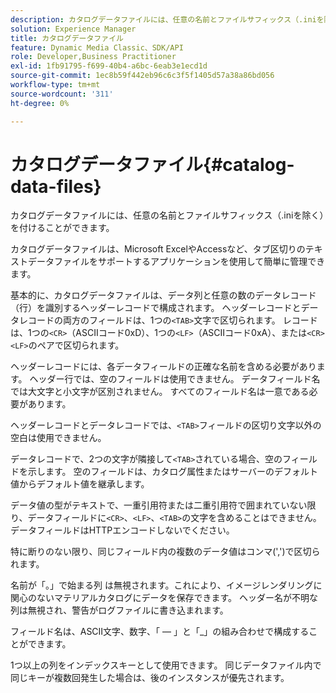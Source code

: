 ```yaml
---
description: カタログデータファイルには、任意の名前とファイルサフィックス（.iniを除く）を付けることができます。
solution: Experience Manager
title: カタログデータファイル
feature: Dynamic Media Classic、SDK/API
role: Developer,Business Practitioner
exl-id: 1fb91795-f699-40b4-a6bc-6eab3e1ecd1d
source-git-commit: 1ec8b59f442eb96c6c3f5f1405d57a38a86bd056
workflow-type: tm+mt
source-wordcount: '311'
ht-degree: 0%

---
```


# カタログデータファイル{#catalog-data-files}

カタログデータファイルには、任意の名前とファイルサフィックス（.iniを除く）を付けることができます。

カタログデータファイルは、Microsoft ExcelやAccessなど、タブ区切りのテキストデータファイルをサポートするアプリケーションを使用して簡単に管理できます。

基本的に、カタログデータファイルは、データ列と任意の数のデータレコード（行）を識別するヘッダーレコードで構成されます。 ヘッダーレコードとデータレコードの両方のフィールドは、1つの`<TAB>`文字で区切られます。 レコードは、1つの`<CR>`（ASCIIコード0xD）、1つの`<LF>`（ASCIIコード0xA）、または`<CR><LF>`のペアで区切られます。

ヘッダーレコードには、各データフィールドの正確な名前を含める必要があります。 ヘッダー行では、空のフィールドは使用できません。 データフィールド名では大文字と小文字が区別されません。 すべてのフィールド名は一意である必要があります。

ヘッダーレコードとデータレコードでは、`<TAB>`フィールドの区切り文字以外の空白は使用できません。

データレコードで、2つの文字が隣接して`<TAB>`されている場合、空のフィールドを示します。 空のフィールドは、カタログ属性またはサーバーのデフォルト値からデフォルト値を継承します。

データ値の型がテキストで、一重引用符または二重引用符で囲まれていない限り、データフィールドに`<CR>`、`<LF>`、`<TAB>`の文字を含めることはできません。 データフィールドはHTTPエンコードしないでください。

特に断りのない限り、同じフィールド内の複数のデータ値はコンマ(&#39;,&#39;)で区切られます。

名前が「。」で始まる列 は無視されます。これにより、イメージレンダリングに関心のないマテリアルカタログにデータを保存できます。 ヘッダー名が不明な列は無視され、警告がログファイルに書き込まれます。

フィールド名は、ASCII文字、数字、「 — 」と「_」の組み合わせで構成することができます。

1つ以上の列をインデックスキーとして使用できます。 同じデータファイル内で同じキーが複数回発生した場合は、後のインスタンスが優先されます。
